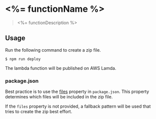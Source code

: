 # <%= functionName %>

> <%= functionDescription %>


## Usage

Run the following command to create a zip file.

```
$ npm run deploy
```

The lambda function will be published on AWS Lamda.

### package.json

Best practice is to use the [files](https://docs.npmjs.com/files/package.json#files) property
in `package.json`. This property determines which files will be included in the zip file.

If the `files` property is not provided, a fallback pattern will be used that tries to create
the zip best effort.
